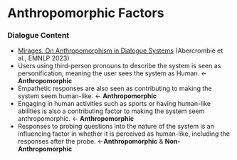# Anthropomorphic Factors
### Dialogue Content
- [Mirages. On Anthropomorphism in Dialogue Systems](https://aclanthology.org/2023.emnlp-main.290) (Abercrombie et al., EMNLP 2023)
- Users using third-person pronouns to describe the system is seen as personification, meaning the user sees the system as Human. <- **Anthropomorphic** 
- Empathetic responses are also seen as contributing to making the system seem human-like. <- **Anthropomorphic**
- Engaging in human activities such as sports or having human-like abilities is also a contributing factor to making the system seem anthropomorphic. <- **Anthropomorphic**
- Responses to probing questions into the nature of the system is an influencing factor in whether it is perceived as human-like, including the responses after the probe. <-**Anthropomorphic** & **Non-Anthropomorphic**

